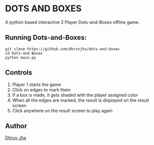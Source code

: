 # DOTS AND BOXES

A python based interactive 2 Player Dots-and-Boxes offline game.

## Running Dots-and-Boxes:

```
git clone https://github.com/dhrxvjhx/dots-and-boxes
cd Dots-and-Boxes
python main.py
```

## Controls
1. Player 1 starts the game
2. Click on edges to mark them
3. If a box is made, it gets shaded with the player assigned color
4. When all the edges are marked, the result is displayed on the result screen
5. Click anywhere on the result screen to play again

## Author
[Dhruv Jha](https://github.com/dhrxvjhx)